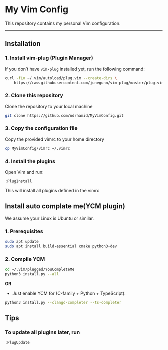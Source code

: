 # My Vim Config

This repository contains my personal Vim configuration.

---

## Installation

### 1. Install vim-plug (Plugin Manager)
If you don’t have `vim-plug` installed yet, run the following command:

```bash
curl -fLo ~/.vim/autoload/plug.vim --create-dirs \
    https://raw.githubusercontent.com/junegunn/vim-plug/master/plug.vim
```

### 2. Clone this repository
Clone the repository to your local machine

```bash
git clone https://github.com/ndrhamid/MyVimConfig.git
```

### 3. Copy the configuration file
Copy the provided vimrc to your home directory

```bash
cp MyVimConfig/vimrc ~/.vimrc
```

### 4. Install the plugins
Open Vim and run:
```
:PlugInstall
```
This will install all plugins defined in the vimrc

## Install auto complate me(YCM plugin)
We assume your Linux is Ubuntu or similar.
### 1. Prerequisites
```bash
sudo apt update
sudo apt install build-essential cmake python3-dev
```
### 2. Compile YCM
```bash
cd ~/.vim/plugged/YouCompleteMe
python3 install.py --all
```

**OR**

* Just enable YCM for (C-family + Python + TypeScript):
```bash
python3 install.py --clangd-completer --ts-completer
```
## Tips

### To update all plugins later, run
```
:PlugUpdate
```
